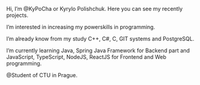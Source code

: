 Hi, I’m @KyPoCha or Kyrylo Polishchuk. Here you can see my recently projects.

I’m interested in increasing my powerskills in programming. 

I’m already know from my study C++, C#, C, GIT systems and PostgreSQL.

I’m currently learning Java, Spring Java Framework for Backend part and JavaScript, TypeScript, NodeJS, ReactJS for Frontend and Web programming.

@Student of CTU in Prague.
